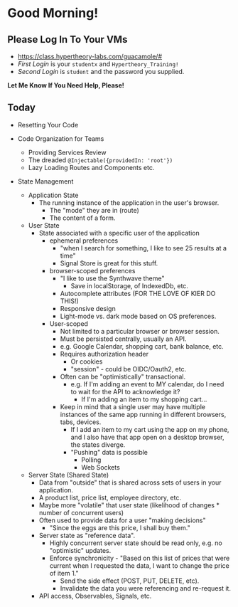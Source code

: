 # Good Morning!

## Please Log In To Your VMs

- https://class.hypertheory-labs.com/guacamole/#
- _First Login_ is your `studentx` and `Hypertheory_Training!`
- _Second Login_ is `student` and the password you supplied.

**Let Me Know If You Need Help, Please!**

## Today

- Resetting Your Code

- Code Organization for Teams
  - Providing Services Review
  - The dreaded `@Injectable({providedIn: 'root'})`
  - Lazy Loading Routes and Components etc.
- State Management
  - Application State
    - The running instance of the application in the user's browser.
      - The "mode" they are in (route)
      - The content of a form.
  - User State
    - State associated with a specific user of the application
      - ephemeral preferences
        - "when I search for something, I like to see 25 results at a time"
        - Signal Store is great for this stuff.
      - browser-scoped preferences
        - "I like to use the Synthwave theme"
          - Save in localStorage, of IndexedDb, etc.
        - Autocomplete attributes (FOR THE LOVE OF KIER DO THIS!)
        - Responsive design
        - Light-mode vs. dark mode based on OS preferences.
      - User-scoped
        - Not limited to a particular browser or browser session.
        - Must be persisted centrally, usually an API.
        - e.g. Google Calendar, shopping cart, bank balance, etc.
        - Requires authorization header
          - Or cookies
          - "session" - could be OIDC/Oauth2, etc.
        - Often can be "optimistically" transactional.
          - e.g. If I'm adding an event to MY calendar, do I need to wait for the API to acknowledge it?
            - If I'm adding an item to my shopping cart...
        - Keep in mind that a single user may have multiple instances of the same app running in different browsers, tabs, devices.
          - If I add an item to my cart using the app on my phone, and I also have that app open on a desktop browser, the states diverge.
          - "Pushing" data is possible
            - Polling
            - Web Sockets
  - Server State (Shared State)
    - Data from "outside" that is shared across sets of users in your application.
    - A product list, price list, employee directory, etc.
    - Maybe more "volatile" that user state (likelihood of changes \* number of concurrent users)
    - Often used to provide data for a user "making decisions"
      - "Since the eggs are this price, I shall buy them."
    - Server state as "reference data".
      - Highly concurrent server state should be read only, e.g. no "optimistic" updates.
      - Enforce synchronicity - "Based on this list of prices that were current when I requested the data, I want to change the price of item 1."
        - Send the side effect (POST, PUT, DELETE, etc).
        - Invalidate the data you were referencing and re-request it.
    - API access, Observables, Signals, etc.
